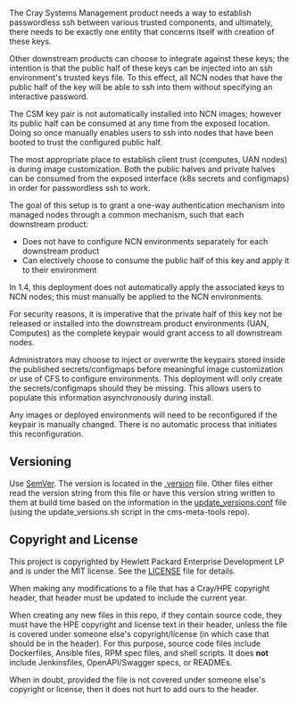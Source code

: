 The Cray Systems Management product needs a way to establish passwordless ssh between various trusted components,
and ultimately, there needs to be exactly one entity that concerns itself with creation of
these keys.

Other downstream products can choose to integrate against these keys; the intention is that
the public half of these keys can be injected into an ssh environment's trusted keys file.
To this effect, all NCN nodes that have the public half of the key will be able to ssh
into them without specifying an interactive password.

The CSM key pair is not automatically installed into NCN images; however its public half
can be consumed at any time from the exposed location. Doing so once manually enables
users to ssh into nodes that have been booted to trust the configured public half.

The most appropriate place to establish client trust (computes, UAN nodes) is during image
customization. Both the public halves and private halves can be consumed from the exposed interface
(k8s secrets and configmaps) in order for passwordless ssh to work.

The goal of this setup is to grant a one-way authentication mechanism into managed nodes through
a common mechanism, such that each downstream product:
- Does not have to configure NCN environments separately for each downstream product
- Can electively choose to consume the public half of this key and apply it to their environment

In 1.4, this deployment does not automatically apply the associated keys to NCN nodes; this
must manually be applied to the NCN environments.

For security reasons, it is imperative that the private half of this key not be released or installed
into the downstream product environments (UAN, Computes) as the complete keypair would grant
access to all downstream nodes.

Administrators may choose to inject or overwrite the keypairs stored inside the published secrets/configmaps
before meaningful image customization or use of CFS to configure environments. This deployment will only
create the secrets/configmaps should they be missing. This allows users to populate this information
asynchronously during install.

Any images or deployed environments will need to be reconfigured if the keypair is manually changed.
There is no automatic process that initiates this reconfiguration.

## Versioning
Use [SemVer](http://semver.org/). The version is located in the [.version](.version) file. Other files either
read the version string from this file or have this version string written to them at build time 
based on the information in the [update_versions.conf](update_versions.conf) file (using the 
update_versions.sh script in the cms-meta-tools repo).

## Copyright and License
This project is copyrighted by Hewlett Packard Enterprise Development LP and is under the MIT
license. See the [LICENSE](LICENSE) file for details.

When making any modifications to a file that has a Cray/HPE copyright header, that header
must be updated to include the current year.

When creating any new files in this repo, if they contain source code, they must have
the HPE copyright and license text in their header, unless the file is covered under
someone else's copyright/license (in which case that should be in the header). For this
purpose, source code files include Dockerfiles, Ansible files, RPM spec files, and shell
scripts. It does **not** include Jenkinsfiles, OpenAPI/Swagger specs, or READMEs.

When in doubt, provided the file is not covered under someone else's copyright or license, then
it does not hurt to add ours to the header.
